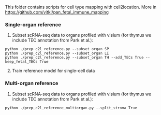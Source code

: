 This folder contains scripts for cell type mapping with cell2location. More in https://github.com/vitkl/pan_fetal_immune_mapping

### Single-organ reference

1. Subset scRNA-seq data to organs profiled with visium (for thymus we include TEC annotation from Park et al.):
```
python ./prep_c2l_reference.py --subset_organ SP
python ./prep_c2l_reference.py --subset_organ LI
python ./prep_c2l_reference.py --subset_organ TH --add_TECs True --keep_fetal_TECs True
```
2. Train reference model for single-cell data 

### Multi-organ reference

1. Subset scRNA-seq data to organs profiled with visium (for thymus we include TEC annotation from Park et al.):
```
python ./prep_c2l_reference_multiorgan.py --split_stroma True
```
